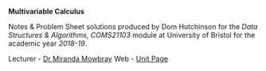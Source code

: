 **Multivariable Calculus**

Notes & Problem Sheet solutions produced by Dom Hutchinson for the *Data Structures & Algorithms, COMS21103* module at University of Bristol for the academic year *2018-19*.

Lecturer - [Dr Miranda Mowbray](http://www.bristol.ac.uk/engineering/people/miranda-j-mowbray/)
Web - [Unit Page](www.bris.ac.uk/unit-programme-catalogue/UnitDetails.jsa?unitCode=COMS21103)

